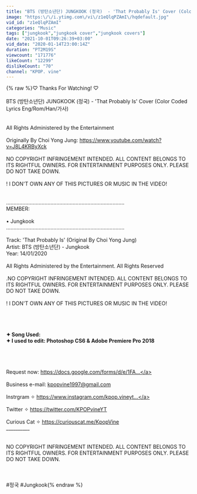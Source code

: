 ```yaml
---
title: "BTS (방탄소년단) JUNGKOOK (정국)  - 'That Probably Is' Cover (Color Coded Lyrics Eng\/Rom\/Han\/가사)"
image: "https:\/\/i.ytimg.com\/vi\/z1eQlqPZAmI\/hqdefault.jpg"
vid_id: "z1eQlqPZAmI"
categories: "Music"
tags: ["jungkook","jungkook cover","jungkook covers"]
date: "2021-10-01T09:26:39+03:00"
vid_date: "2020-01-14T23:00:14Z"
duration: "PT2M19S"
viewcount: "171776"
likeCount: "12299"
dislikeCount: "70"
channel: "KPOP. vine"
---
```

{% raw %}♡ Thanks For Watching!  ♡<br /><br />BTS (방탄소년단) JUNGKOOK (정국)  - 'That Probably Is' Cover (Color Coded Lyrics Eng/Rom/Han/가사) <br /><br /><br />All Rights Administered by the Entertainment<br /><br />Originally By Choi Yong Jung: <a rel="nofollow" target="blank" href="https://www.youtube.com/watch?v=J8L4KRByXck">https://www.youtube.com/watch?v=J8L4KRByXck</a><br /><br />NO COPYRIGHT INFRINGEMENT INTENDED. ALL CONTENT BELONGS TO ITS RIGHTFUL OWNERS. FOR ENTERTAINMENT PURPOSES ONLY. PLEASE DO NOT TAKE DOWN.<br /><br />! I DON'T OWN ANY OF THIS PICTURES OR MUSIC IN THE VIDEO!<br /><br /><br />................................................................................<br />MEMBER:<br /><br />• Jungkook<br />................................................................................<br /><br />Track:  'That Probably Is' (Original By Choi Yong Jung)<br />Artist: BTS (방탄소년단) - Jungkook<br />Year: 14/01/2020<br /><br />All Rights Administered by the Entertainment. All Rights Reserved<br /><br />.NO COPYRIGHT INFRINGEMENT INTENDED. ALL CONTENT BELONGS TO ITS RIGHTFUL OWNERS. FOR ENTERTAINMENT PURPOSES ONLY. PLEASE DO NOT TAKE DOWN.<br /><br />! I DON'T OWN ANY OF THIS PICTURES OR MUSIC IN THE VIDEO!<br /><br />__________<br /><br /><br />✦ Song Used: <br />✦ I used to edit: Photoshop CS6 &amp; Adobe Premiere Pro 2018 <br /><br /><br />__________<br /><br />Request now: <a rel="nofollow" target="blank" href="https://docs.google.com/forms/d/e/1FA...">https://docs.google.com/forms/d/e/1FA...</a><br /><br />Business e-mail: kpopvine1997@gmail.com<br /><br />Instrgram ✧  <a rel="nofollow" target="blank" href="https://www.instagram.com/kpop.vineyt...">https://www.instagram.com/kpop.vineyt...</a><br /><br />Twitter ✧ <a rel="nofollow" target="blank" href="https://twitter.com/KPOPvineYT">https://twitter.com/KPOPvineYT</a><br /><br />Curious Cat ✧ <a rel="nofollow" target="blank" href="https://curiouscat.me/KpopVine">https://curiouscat.me/KpopVine</a><br />__________<br /><br /><br />NO COPYRIGHT INFRINGEMENT INTENDED. ALL CONTENT BELONGS TO ITS RIGHTFUL OWNERS. FOR ENTERTAINMENT PURPOSES ONLY. PLEASE DO NOT TAKE DOWN.<br /><br /><br /><br /> #정국 #Jungkook{% endraw %}
